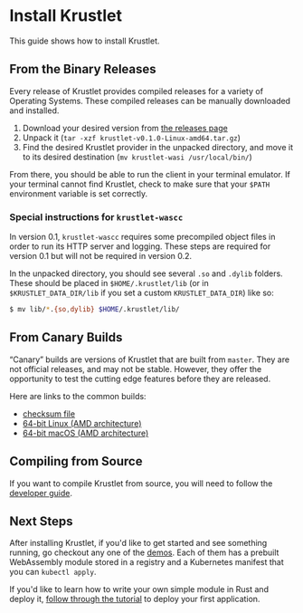 # Install Krustlet

This guide shows how to install Krustlet.

## From the Binary Releases

Every release of Krustlet provides compiled releases for a variety of Operating Systems. These
compiled releases can be manually downloaded and installed.

1. Download your desired version from [the releases
   page](https://github.com/deislabs/krustlet/releases)
1. Unpack it (`tar -xzf krustlet-v0.1.0-Linux-amd64.tar.gz`)
1. Find the desired Krustlet provider in the unpacked directory, and move it to its desired
   destination (`mv krustlet-wasi /usr/local/bin/`)

From there, you should be able to run the client in your terminal emulator. If your terminal cannot
find Krustlet, check to make sure that your `$PATH` environment variable is set correctly.

### Special instructions for `krustlet-wascc`
In version 0.1, `krustlet-wascc` requires some precompiled object files in order to run its HTTP
server and logging. These steps are required for version 0.1 but will not be required in version
0.2.

In the unpacked directory, you should see several `.so` and `.dylib` folders. These should be placed
in `$HOME/.krustlet/lib` (or in `$KRUSTLET_DATA_DIR/lib` if you set a custom `KRUSTLET_DATA_DIR`)
like so:

```bash
$ mv lib/*.{so,dylib} $HOME/.krustlet/lib/
```

## From Canary Builds

“Canary” builds are versions of Krustlet that are built from `master`. They are not official
releases, and may not be stable. However, they offer the opportunity to test the cutting edge
features before they are released.

Here are links to the common builds:

- [checksum file](https://krustlet.blob.core.windows.net/releases/checksums-canary.txt)
- [64-bit Linux (AMD
  architecture)](https://krustlet.blob.core.windows.net/releases/krustlet-canary-Linux-amd64.tar.gz)
- [64-bit macOS (AMD
  architecture)](https://krustlet.blob.core.windows.net/releases/krustlet-canary-macOS-amd64.tar.gz)

## Compiling from Source

If you want to compile Krustlet from source, you will need to follow the [developer
guide](../community/developers.md).

## Next Steps

After installing Krustlet, if you'd like to get started and see something running, go checkout any
one of the [demos](../../demos). Each of them has a prebuilt WebAssembly module stored in a registry
and a Kubernetes manifest that you can `kubectl apply`.

If you'd like to learn how to write your own simple module in Rust and deploy it, [follow through
the tutorial](tutorial01.md) to deploy your first application.
